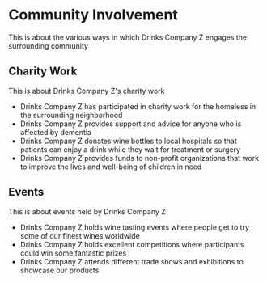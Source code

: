 # Community Involvement

This is about the various ways in which Drinks Company Z engages the surrounding community

## Charity Work

This is about Drinks Company Z's charity work

- Drinks Company Z has participated in charity work for the homeless in the surrounding neighborhood
- Drinks Company Z provides support and advice for anyone who is affected by dementia
- Drinks Company Z donates wine bottles to local hospitals so that patients can enjoy a drink while they wait for treatment or surgery
- Drinks Company Z provides funds to non-profit organizations that work to improve the lives and well-being of children in need

## Events

This is about events held by Drinks Company Z

- Drinks Company Z holds wine tasting events where people get to try some of our finest wines worldwide
- Drinks Company Z holds excellent competitions where participants could win some fantastic prizes
- Drinks Company Z attends different trade shows and exhibitions to showcase our products